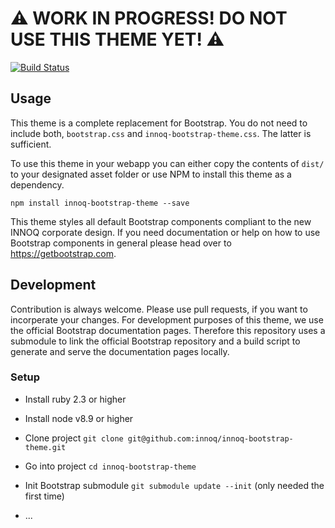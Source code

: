 # ⚠️ WORK IN PROGRESS! DO NOT USE THIS THEME YET! ⚠️

[![Build Status](https://travis-ci.org/innoq/innoq-bootstrap-theme.svg?branch=master)](https://travis-ci.org/innoq/innoq-bootstrap-theme)

## Usage

This theme is a complete replacement for Bootstrap. You do not need to include
both, `bootstrap.css` and `innoq-bootstrap-theme.css`. The latter is sufficient.

To use this theme in your webapp you can either copy the contents of `dist/` to
your designated asset folder or use NPM to install this theme as a dependency.

    npm install innoq-bootstrap-theme --save

This theme styles all default Bootstrap components compliant to the new INNOQ
corporate design. If you need documentation or help on how to use Bootstrap
components in general please head over to <https://getbootstrap.com>.


## Development

Contribution is always welcome. Please use pull requests, if you want to
incorperate your changes. For development purposes of this theme, we use the
official Bootstrap documentation pages. Therefore this repository uses a
submodule to link the official Bootstrap repository and a build script to generate
and serve the documentation pages locally.

### Setup

* Install ruby 2.3 or higher
* Install node v8.9 or higher

* Clone project `git clone git@github.com:innoq/innoq-bootstrap-theme.git`
* Go into project `cd innoq-bootstrap-theme`
* Init Bootstrap submodule `git submodule update --init` (only needed the first time)
* ...
